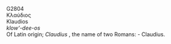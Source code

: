<body>
  <p>G2804<br>  Κλαύδιος  <br> Klaudios  <br><i>klow‘-dee-os </i><br>Of Latin origin; <i>Claudius </i>, the name of two Romans: - Claudius.<br></p>
 </body>
